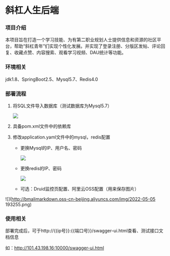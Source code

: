 # 斜杠人生后端

### 项目介绍

本项目旨在打造一个学习技能、为有第二职业规划人士提供信息和资源的社区平台，帮助“斜杠青年”们实现个性化发展。并实现了登录注册、分版区发帖、评论回复、收藏点赞、内容搜索、观看学习视频、DAU统计等功能。

### 环境相关

jdk1.8、SpringBoot2.5、Mysql5.7、Redis4.0

### 部署流程

1. 将SQL文件导入数据库（测试数据库为Mysql5.7）

   

   ![](http://bmalimarkdown.oss-cn-beijing.aliyuncs.com/img/image-20220501220747757.png)


2. 具备pom.xml文件中的依赖库

3. 修改application.yaml文件中的mysql，redis配置

   - 更换Mysql的IP、用户名、密码
   
     ![](http://bmalimarkdown.oss-cn-beijing.aliyuncs.com/img/1.png)

   - 更换redis的IP、密码

     ![](http://bmalimarkdown.oss-cn-beijing.aliyuncs.com/img/2.png)

   - 可选：Druid监控页配置、阿里云OSS配置（用来保存图片）

![](http://bmalimarkdown.oss-cn-beijing.aliyuncs.com/img/2022-05-05 193255.png)

### 使用相关

部署完成后，可于http://{{ip号}}:{{端口号}}/swagger-ui.html查看、测试接口文档信息

如：http://101.43.198.16:10000/swagger-ui.html



